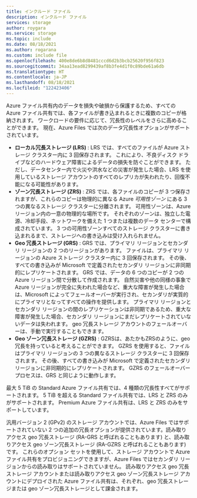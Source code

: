 ```yaml
---
title: インクルード ファイル
description: インクルード ファイル
services: storage
author: roygara
ms.service: storage
ms.topic: include
ms.date: 08/18/2021
ms.author: rogarana
ms.custom: include file
ms.openlocfilehash: 400e8de6b8d8481cccd6d2b3bcb25620f956f823
ms.sourcegitcommit: 34aa13ead8299439af8b3fe4d1f0c89bde61a6db
ms.translationtype: HT
ms.contentlocale: ja-JP
ms.lasthandoff: 08/18/2021
ms.locfileid: "122423406"
---
```

Azure ファイル共有内のデータを損失や破損から保護するため、すべての Azure ファイル共有では、各ファイルが書き込まれるときに複数のコピーが格納されます。 ワークロードの要件に応じて、冗長性のレベルをさらに高めることができます。 現在、Azure Files では次のデータ冗長性オプションがサポートされています。

- **ローカル冗長ストレージ (LRS)** : LRS では、すべてのファイルが Azure ストレージ クラスター内に 3 回保存されます。 これにより、不良ディスク ドライブなどのハードウェア障害によるデータの損失を防ぐことができます。 ただし、データセンター内で火災や洪水などの災害が発生した場合、LRS を使用しているストレージ アカウントのすべてのレプリカが失われたり、回復不能になる可能性があります。
- **ゾーン冗長ストレージ (ZRS)** : ZRS では、各ファイルのコピーが 3 つ保存されますが、これらのコピーは物理的に異なる Azure *可用性ゾーン* にある 3 つの異なるストレージ クラスターに分離されます。 可用性ゾーンは、Azure リージョン内の一意の物理的な場所です。 それぞれのゾーンは、独立した電源、冷却手段、ネットワークを備えた 1 つまたは複数のデータ センターで構成されています。 3 つの可用性ゾーンすべてのストレージ クラスターに書き込まれるまで、ストレージへの書き込みは受け入れられません。 
- **Geo 冗長ストレージ (GRS)** : GRS では、プライマリ リージョンとセカンダリ リージョンの 2 つのリージョンがあります。 ファイルは、プライマリ リージョンの Azure ストレージ クラスター内に 3 回保存されます。 その後、すべての書き込みが Microsoft で定義されたセカンダリ リージョンに非同期的にレプリケートされます。 GRS では、データの 6 つのコピーが 2 つの Azure リージョン間で分散して作成されます。 自然災害や他の同様の事象で Azure リージョンが完全に失われた場合など、重大な障害が発生した場合は、Microsoft によってフェールオーバーが実行され、セカンダリが実質的にプライマリとなってすべての操作を提供します。 プライマリ リージョンとセカンダリ リージョンの間のレプリケーションは非同期であるため、重大な障害が発生した場合、セカンダリ リージョンにまだレプリケートされていないデータは失われます。 geo 冗長ストレージ アカウントのフェールオーバーは、手動で実行することもできます。
- **Geo ゾーン冗長ストレージ (GZRS)** : GZRSは、あたかもZRSのように、geo 冗長を持っていると考えることができます。 GZRS を使用すると、ファイルはプライマリ リージョンの 3 つの異なるストレージ クラスターに 3 回保存されます。 その後、すべての書き込みが Microsoft で定義されたセカンダリ リージョンに非同期的にレプリケートされます。 GZRS のフェールオーバー プロセスは、GRS と同じように動作します。

最大 5 TiB の Standard Azure ファイル共有では、4 種類の冗長性すべてがサポートされます。 5 TiB を超える Standard ファイル共有では、LRS と ZRS のみがサポートされます。 Premium Azure ファイル共有は、LRS と ZRS のみをサポートしています。

汎用バージョン 2 (GPv2) のストレージ アカウントでは、Azure Files ではサポートされていない 2 つの追加の冗長オプションが提供されています。読み取りアクセス geo 冗長ストレージ (RA-GRS と呼ばれることもあります) と、読み取りアクセス geo ゾーン冗長ストレージ (RA-GZRS と呼ばれることもあります) です。 これらのオプション セットを使用して、ストレージ アカウントで Azure ファイル共有をプロビジョニングできますが、Azure Files ではセカンダリ リージョンからの読み取りはサポートされていません。 読み取りアクセス geo 冗長ストレージ アカウントまたは読み取りアクセス geo ゾーン冗長ストレージ アカウントにデプロイされた Azure ファイル共有は、それぞれ、geo 冗長ストレージまたは geo ゾーン冗長ストレージとして課金されます。